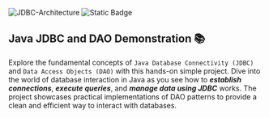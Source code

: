 ![JDBC-Architecture](https://github.com/alansoareslima/Demonstration-DAO-JDBC/assets/87402658/d570522f-3a3a-4784-93d0-093d4cd09e20)
![Static Badge](https://img.shields.io/badge/JDK-17.0.8-red)
## Java JDBC and DAO Demonstration 📚

Explore the fundamental concepts of ``Java Database Connectivity (JDBC)`` and ``Data Access Objects (DAO)`` with this hands-on simple project. Dive into the world of database interaction in Java as you see how to **_establish connections_**, _**execute queries**_, and _**manage data using JDBC**_ works. The project showcases practical implementations of DAO patterns to provide a clean and efficient way to interact with databases.
